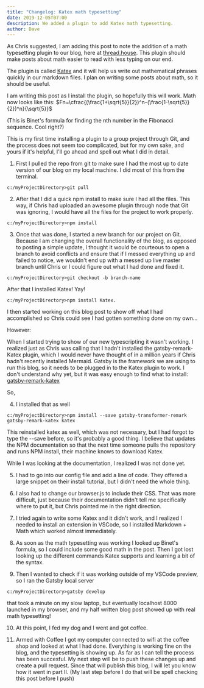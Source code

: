 ```yaml
---
title: "Changelog: Katex math typesetting"
date: 2019-12-05T07:00
description: We added a plugin to add Katex math typesetting.
author: Dave
---
```


As Chris suggested, I am adding this post to note the addition of a math typesetting plugin to our blog, here at [thread.house](https://www.thread.house). This plugin should make posts about math easier to read with less typing on our end.

The plugin is called [Katex](https://www.katex.org/) and it will help us write out mathematical phrases quickly in our markdown files. I plan on writing some posts about math, so it should be useful.

I am writing this post as I install the plugin, so hopefully this will work. Math now looks like this: 
$Fn=\cfrac{(\frac{1+\sqrt{5}}{2})^n-(\frac{1-\sqrt{5}}{2})^n}{\sqrt{5}}$ 

(This is Binet's formula for finding the nth number in the Fibonacci sequence. Cool right?)

This is my first time installing a plugin to a group project through Git, and the process does not seem too complicated, but for my own sake, and yours if it's helpful, I'll go ahead and spell out what I did in detail.

1) First I pulled the repo from git to make sure I had the most up to date version of our blog on my local machine. I did most of this from the terminal.

``` shell
c:/myProjectDirectory>git pull
```

2) After that I did a quick npm install to make sure I had all the files. This way, if Chris had uploaded an awesome plugin through node that Git was ignoring, I would have all the files for the project to work properly.

``` shell
c:/myProjectDirectory>npm install
```

3) Once that was done, I started a new branch for our project on Git. Because I am changing the overall functionality of the blog, as opposed to posting a simple update, I thought it would be courteous to open a branch to avoid conflicts and ensure that if I messed everything up and failed to notice, we wouldn't end up with a messed up live master branch until Chris or I could figure out what I had done and fixed it.

``` shell
c:/myProjectDirectory>git checkout -b branch-name
```

After that I installed Katex! Yay!

``` shell
c:/myProjectDirectory>npm install Katex.
```

I then started working on this blog post to show off what I had accomplished so Chris could see I had gotten something done on my own...

However:

When I started trying to show of our new typescripting it wasn't working. I realized just as Chris was calling that I hadn't installed the gatsby-remark-Katex plugin, which I would never have thought of in a million years if Chris hadn't recently installed Mermaid. Gatsby is the framework we are using to run this blog, so it needs to be plugged in to the Katex plugin to work. I don't understand why yet, but it was easy enough to find what to install: [gatsby-remark-katex](https://www.gatsbyjs.org/packages/gatsby-remark-katex/)

So,

4) I installed that as well

``` shell
c:/myProjectDirectory>npm install --save gatsby-transformer-remark gatsby-remark-katex katex 
```

This reinstalled katex as well, which was not necessary, but I had forgot to type the --save before, so it's probably a good thing. I believe that updates the NPM documentation so that the next time someone pulls the repository and runs NPM install, their machine knows to download Katex.

While I was looking at the documentation, I realized I was not done yet. 

5) I had to go into our config file and add a line of code. They offered a large snippet on their install tutorial, but I didn't need the whole thing. 

6) I also had to change our browser.js to include their CSS. That was more difficult, just because their documentation didn't tell me specifically where to put it, but Chris pointed me in the right direction.

7) I tried again to write some Katex and it didn't work, and I realized I needed to install an extension in VSCode, so I installed Markdown + Math which worked almost immediately.

8) As soon as the math typesetting was working I looked up Binet's formula, so I could include some good math in the post. Then I got lost looking up the different commands Katex supports and learning a bit of the syntax.

9) Then I wanted to check if it was working outside of my VSCode preview, so I ran the Gatsby local server

``` shell
c:/myProjectDirectory>gatsby develop 
```

that took a minute on my slow laptop, but eventually localhost 8000 launched in my browser, and my half written blog post showed up with real math typesetting!

10) At this point, I fed my dog and I went and got coffee.

11) Armed with Coffee I got my computer connected to wifi at the coffee shop and looked at what I had done. Everything is working fine on the blog, and the typesetting is showing up. As far as I can tell the process has been succesful. My next step will be to push these changes up and create a pull request. Since that will publish this blog, I will let you know how it went in part II. (My last step before I do that will be spell checking this post before I push)